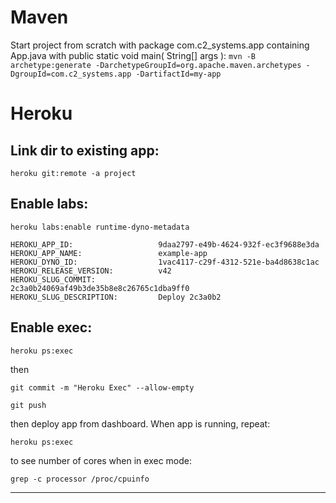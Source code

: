 # Maven
Start project from scratch with package com.c2_systems.app containing App.java with public static void main( String[] args ):
`mvn -B archetype:generate -DarchetypeGroupId=org.apache.maven.archetypes -DgroupId=com.c2_systems.app -DartifactId=my-app`

# Heroku

## Link dir to existing app:

`heroku git:remote -a project`

## Enable labs:

`heroku labs:enable runtime-dyno-metadata`

```
HEROKU_APP_ID:                   9daa2797-e49b-4624-932f-ec3f9688e3da
HEROKU_APP_NAME:                 example-app
HEROKU_DYNO_ID:                  1vac4117-c29f-4312-521e-ba4d8638c1ac
HEROKU_RELEASE_VERSION:          v42
HEROKU_SLUG_COMMIT:              2c3a0b24069af49b3de35b8e8c26765c1dba9ff0
HEROKU_SLUG_DESCRIPTION:         Deploy 2c3a0b2
```

## Enable exec:

`heroku ps:exec`

then

`git commit -m "Heroku Exec" --allow-empty`

`git push`

then deploy app from  dashboard.
When app is running, repeat:

`heroku ps:exec`

to see number of cores when in  exec mode:

`grep -c processor /proc/cpuinfo`

---
